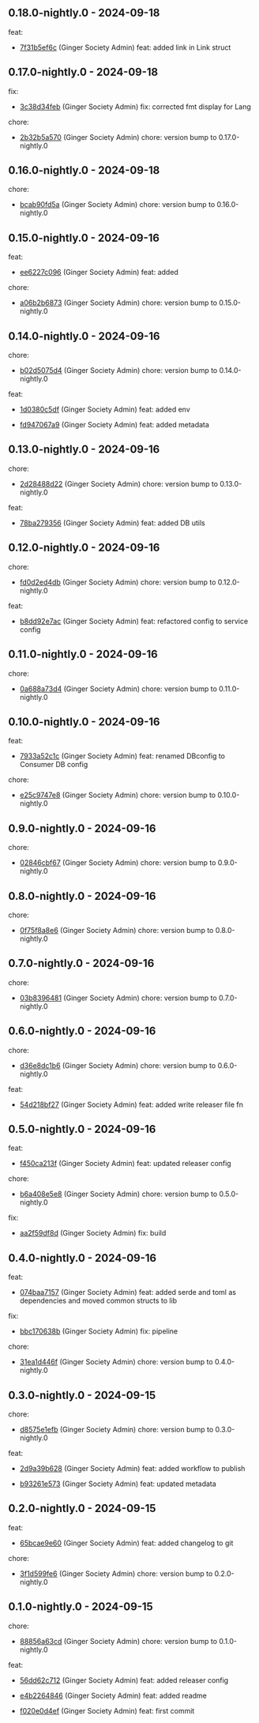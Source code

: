 ## 0.18.0-nightly.0 - 2024-09-18
feat:
 - [7f31b5ef6c](https://github.com/ginger-society/ginger-shared-rs7f31b5ef6cb69995722747fb9f42fb190dbb8c93) (Ginger Society Admin) feat: added link in Link struct
	
## 0.17.0-nightly.0 - 2024-09-18
fix:
 - [3c38d34feb](https://github.com/ginger-society/ginger-shared-rs3c38d34feba7ec240456c061caf925d86a373b4e) (Ginger Society Admin) fix: corrected fmt display for Lang
	
chore:
 - [2b32b5a570](https://github.com/ginger-society/ginger-shared-rs2b32b5a570b04e3158f184582ff64b9be6072e6c) (Ginger Society Admin) chore: version bump to 0.17.0-nightly.0
	
## 0.16.0-nightly.0 - 2024-09-18
chore:
 - [bcab90fd5a](https://github.com/ginger-society/ginger-shared-rsbcab90fd5aa30504e71e1319d1bc03e0da82dc86) (Ginger Society Admin) chore: version bump to 0.16.0-nightly.0
	
## 0.15.0-nightly.0 - 2024-09-16
feat:
 - [ee6227c096](https://github.com/ginger-society/ginger-shared-rsee6227c096861ac846ea1e63249a46c7c7bff18c) (Ginger Society Admin) feat: added
	
chore:
 - [a06b2b6873](https://github.com/ginger-society/ginger-shared-rsa06b2b6873eb32c0a6772cde62150aee6d6c0afd) (Ginger Society Admin) chore: version bump to 0.15.0-nightly.0
	
## 0.14.0-nightly.0 - 2024-09-16
chore:
 - [b02d5075d4](https://github.com/ginger-society/ginger-shared-rsb02d5075d4604ed5d1c8c3815b4ff0aa243acad0) (Ginger Society Admin) chore: version bump to 0.14.0-nightly.0
	
feat:
 - [1d0380c5df](https://github.com/ginger-society/ginger-shared-rs1d0380c5df214cc01b0ff1c426378d083dc97d4a) (Ginger Society Admin) feat: added env
	
 - [fd947067a9](https://github.com/ginger-society/ginger-shared-rsfd947067a96a1878c2c5ae34de445c41dce8502c) (Ginger Society Admin) feat: added metadata
	
## 0.13.0-nightly.0 - 2024-09-16
chore:
 - [2d28488d22](https://github.com/ginger-society/ginger-shared-rs2d28488d22b75336802cca9a2040efb4891ac22c) (Ginger Society Admin) chore: version bump to 0.13.0-nightly.0
	
feat:
 - [78ba279356](https://github.com/ginger-society/ginger-shared-rs78ba279356c91208c1105708287996ba04ab33ce) (Ginger Society Admin) feat: added DB utils
	
## 0.12.0-nightly.0 - 2024-09-16
chore:
 - [fd0d2ed4db](https://github.com/ginger-society/ginger-shared-rsfd0d2ed4dbb1a3f745e6834fc6e408192a46c29e) (Ginger Society Admin) chore: version bump to 0.12.0-nightly.0
	
feat:
 - [b8dd92e7ac](https://github.com/ginger-society/ginger-shared-rsb8dd92e7acef484e232fa3fffa135e7cc0b8defa) (Ginger Society Admin) feat: refactored config to service config
	
## 0.11.0-nightly.0 - 2024-09-16
chore:
 - [0a688a73d4](https://github.com/ginger-society/ginger-shared-rs0a688a73d423185094669aa0f81581507660840f) (Ginger Society Admin) chore: version bump to 0.11.0-nightly.0
	
## 0.10.0-nightly.0 - 2024-09-16
feat:
 - [7933a52c1c](https://github.com/ginger-society/ginger-shared-rs7933a52c1c57d42b0a2ac5bac0dca9afa7cf23be) (Ginger Society Admin) feat: renamed DBconfig to Consumer DB config
	
chore:
 - [e25c9747e8](https://github.com/ginger-society/ginger-shared-rse25c9747e87e1b557e8883084294c9f5041dba55) (Ginger Society Admin) chore: version bump to 0.10.0-nightly.0
	
## 0.9.0-nightly.0 - 2024-09-16
chore:
 - [02846cbf67](https://github.com/ginger-society/ginger-shared-rs02846cbf67e737ca6db89a8f32ae2f8b37ddce34) (Ginger Society Admin) chore: version bump to 0.9.0-nightly.0
	
## 0.8.0-nightly.0 - 2024-09-16
chore:
 - [0f75f8a8e6](https://github.com/ginger-society/ginger-shared-rs0f75f8a8e6640e2e97b70520953b699f57f162bd) (Ginger Society Admin) chore: version bump to 0.8.0-nightly.0
	
## 0.7.0-nightly.0 - 2024-09-16
chore:
 - [03b8396481](https://github.com/ginger-society/ginger-shared-rs03b83964817716106480f0652d95b2b30a6303c5) (Ginger Society Admin) chore: version bump to 0.7.0-nightly.0
	
## 0.6.0-nightly.0 - 2024-09-16
chore:
 - [d36e8dc1b6](https://github.com/ginger-society/ginger-shared-rsd36e8dc1b6f0e01d2a7fddeca851deefb6946281) (Ginger Society Admin) chore: version bump to 0.6.0-nightly.0
	
feat:
 - [54d218bf27](https://github.com/ginger-society/ginger-shared-rs54d218bf271693c01bd7e6818245f6a4267e1ced) (Ginger Society Admin) feat: added write releaser file fn
	
## 0.5.0-nightly.0 - 2024-09-16
feat:
 - [f450ca213f](https://github.com/ginger-society/ginger-shared-rsf450ca213f1748bb7e0081022a7dff6181f82dd2) (Ginger Society Admin) feat: updated releaser config
	
chore:
 - [b6a408e5e8](https://github.com/ginger-society/ginger-shared-rsb6a408e5e8dda7a093718bc12265fb2767e94ee9) (Ginger Society Admin) chore: version bump to 0.5.0-nightly.0
	
fix:
 - [aa2f59df8d](https://github.com/ginger-society/ginger-shared-rsaa2f59df8d79ad731dbc2e17d44d7d6ed8c49d61) (Ginger Society Admin) fix: build
	
## 0.4.0-nightly.0 - 2024-09-16
feat:
 - [074baa7157](https://github.com/ginger-society/ginger-shared-rs074baa715708334629f19c63407381b85e810333) (Ginger Society Admin) feat: added serde and toml as dependencies and moved common structs to lib
	
fix:
 - [bbc170638b](https://github.com/ginger-society/ginger-shared-rsbbc170638b972a33e9f5af6c6746992eca748bea) (Ginger Society Admin) fix: pipeline
	
chore:
 - [31ea1d446f](https://github.com/ginger-society/ginger-shared-rs31ea1d446fca90d024fa33e2c0b168f33c4a2fc2) (Ginger Society Admin) chore: version bump to 0.4.0-nightly.0
	
## 0.3.0-nightly.0 - 2024-09-15
chore:
 - [d8575e1efb](https://github.com/ginger-society/ginger-shared-rsd8575e1efb5453cfb118d1347ba2e2c885bfc88f) (Ginger Society Admin) chore: version bump to 0.3.0-nightly.0
	
feat:
 - [2d9a39b628](https://github.com/ginger-society/ginger-shared-rs2d9a39b628351b50fc0d7a3d80cdd985e1131fab) (Ginger Society Admin) feat: added workflow to publish
	
 - [b93261e573](https://github.com/ginger-society/ginger-shared-rsb93261e57345f8cd0c67df5ceb561a4ad4a101df) (Ginger Society Admin) feat: updated metadata
	
## 0.2.0-nightly.0 - 2024-09-15
feat:
 - [65bcae9e60](https://github.com/ginger-society/ginger-shared-rs65bcae9e609d74adcc7412090436656dc10ac4c7) (Ginger Society Admin) feat: added changelog to git
	
chore:
 - [3f1d599fe6](https://github.com/ginger-society/ginger-shared-rs3f1d599fe691a0314925e7a5fbd9e1a80077a790) (Ginger Society Admin) chore: version bump to 0.2.0-nightly.0
	
## 0.1.0-nightly.0 - 2024-09-15
chore:
 - [88856a63cd](https://github.com/ginger-society/ginger-shared-rs88856a63cdd04430714ae6818b99b6fd123a9bbd) (Ginger Society Admin) chore: version bump to 0.1.0-nightly.0
	
feat:
 - [56dd62c712](https://github.com/ginger-society/ginger-shared-rs56dd62c712199a3becc1029c96ac8f05c84603e4) (Ginger Society Admin) feat: added releaser config
	
 - [e4b2264846](https://github.com/ginger-society/ginger-shared-rse4b2264846ba78a5c2999905d90f97a106bd8f1c) (Ginger Society Admin) feat: added readme
	
 - [f020e0d4ef](https://github.com/ginger-society/ginger-shared-rsf020e0d4ef112ebcfa29c8f1d91fe7e1464cefdf) (Ginger Society Admin) feat: first commit
	
